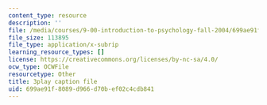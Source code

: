 ```yaml
---
content_type: resource
description: ''
file: /media/courses/9-00-introduction-to-psychology-fall-2004/699ae91f8089d966d70bef02c4cdb841_10503.srt
file_size: 113895
file_type: application/x-subrip
learning_resource_types: []
license: https://creativecommons.org/licenses/by-nc-sa/4.0/
ocw_type: OCWFile
resourcetype: Other
title: 3play caption file
uid: 699ae91f-8089-d966-d70b-ef02c4cdb841
---
```

